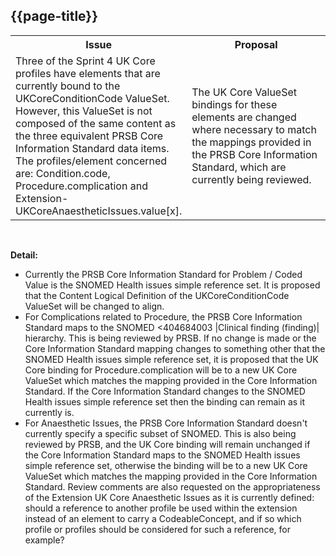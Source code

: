 ## {{page-title}}

<table id="assets">
<tr>
<th width="50%">Issue</th>
<th width="50%">Proposal</th>
</tr>

<tr>
<td>Three of the Sprint 4 UK Core profiles have elements that are currently bound to the UKCoreConditionCode ValueSet. However, this ValueSet is not composed of the same content as the three equivalent PRSB Core Information Standard data items. The profiles/element concerned are: Condition.code, Procedure.complication and Extension-UKCoreAnaestheticIssues.value[x].</td>
<td>The UK Core ValueSet bindings for these elements are changed where necessary to match the mappings provided in the PRSB Core Information Standard, which are currently being reviewed.</td>
</tr>

</table>

</br>

<b>Detail:</b>

<ul>
<li>Currently the PRSB Core Information Standard for Problem / Coded Value is the SNOMED Health issues simple reference set. It is proposed that the Content Logical Definition of the UKCoreConditionCode ValueSet will be changed to align.</li>
<li>For Complications related to Procedure, the PRSB Core Information Standard maps to the SNOMED <404684003 |Clinical finding (finding)| hierarchy. This is being reviewed by PRSB. If no change is made or the Core Information Standard mapping changes to something other that the SNOMED Health issues simple reference set, it is proposed that the UK Core binding for Procedure.complication will be to a new UK Core ValueSet which matches the mapping provided in the Core Information Standard. If the Core Information Standard changes to the SNOMED Health issues simple reference set then the binding can remain as it currently is.</li>
<li>For Anaesthetic Issues, the PRSB Core Information Standard doesn't currently specify a specific subset of SNOMED. This is also being reviewed by PRSB, and the UK Core binding will remain unchanged if the Core Information Standard maps to the SNOMED Health issues simple reference set, otherwise the binding will be to a new UK Core ValueSet which matches the mapping provided in the Core Information Standard. Review comments are also requested on the appropriateness of the Extension UK Core Anaesthetic Issues as it is currently defined: should a reference to another profile be used within the extension instead of an element to carry a CodeableConcept, and if so which profile or profiles should be considered for such a reference, for example?</li>
</ul>


